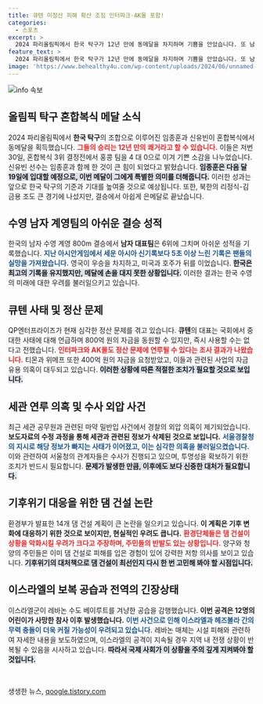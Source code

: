 ```yaml
---
title: 큐텐 미정산 피해 확산 조짐 인터파크·AK몰 포함!
categories:
  - 스포츠
excerpt: >
  2024 파리올림픽에서 한국 탁구가 12년 만에 동메달을 차지하며 기쁨을 안았습니다. 또 남자 유도의 이준환도 동메달로 한국의 기대를 모았지만, 수영 남자 계영 800m는 아쉬운 6위에 그쳤습니다.
feature_text: >
  2024 파리올림픽에서 한국 탁구가 12년 만에 동메달을 차지하며 기쁨을 안았습니다. 또 남자 유도의 이준환도 동메달로 한국의 기대를 모았지만, 수영 남자 계영 800m는 아쉬운 6위에 그쳤습니다.
image: 'https://www.behealthy4u.com/wp-content/uploads/2024/06/unnamed-file.png'
---
```


<p><img src="https://www.behealthy4u.com/wp-content/uploads/2024/06/unnamed-file.png" alt="info 속보" /></p>

<h2 data-ke-size="size26">올림픽 탁구 혼합복식 메달 소식</h2>

<p data-ke-size="size16">2024 파리올림픽에서 <b>한국 탁구</b>의 조합으로 이루어진 임종훈과 신유빈이 혼합복식에서 동메달을 획득했습니다. <b><span style="color: #ee2323;">그들의 승리는 12년 만의 쾌거라고 할 수 있습니다.</span></b> 이들은 저번 30일, 혼합복식 3위 결정전에서 홍콩 팀을 4 대 0으로 이겨 기쁜 소감을 나누었습니다. 신유빈 선수는 임종훈과 함께 한 것이 큰 힘이 되었다고 밝혔습니다. <b><span style="background-color: #21538527;">임종훈은 다음 달 19일에 입대할 예정으로, 이번 메달이 그에게 특별한 의미를 더해줍니다.</span></b> 이러한 성과는 앞으로 한국 탁구의 기준과 기대를 높여줄 것으로 예상됩니다. 또한, 북한의 리정식-김금용 조도 큰 경기에 나섰지만, 결승에서 아쉽게 은메달로 끝났습니다. </p>

<h2 data-ke-size="size26">수영 남자 계영팀의 아쉬운 결승 성적</h2>

<p data-ke-size="size16">한국의 남자 수영 계영 800m 결승에서 <b>남자 대표팀</b>은 6위에 그치며 아쉬운 성적을 기록했습니다. <b><span style="color: #1a5490;">지난 아시안게임에서 세운 아시아 신기록보다 5초 이상 느린 기록은 팬들의 실망을 가져왔습니다.</span></b> 영국이 우승을 차지하고, 미국과 호주가 뒤를 이었습니다. <b><span style="background-color: #21538527;">한국은 최고의 기록을 유지했지만, 메달에 손을 대지 못한 상황입니다.</span></b> 이러한 결과는 한국 수영의 미래에 대한 우려를 불러일으키고 있습니다.</p>

<h2 data-ke-size="size26">큐텐 사태 및 정산 문제</h2>

<p data-ke-size="size16">QP엔터프라이즈가 현재 심각한 정산 문제를 겪고 있습니다. <b>큐텐</b>의 대표는 국회에서 중대한 사태에 대해 언급하며 800억 원의 자금을 동원할 수 있지만, 즉시 사용할 수는 없다고 전했습니다. <b><span style="color: #ee2323;">인터파크와 AK몰도 정산 문제에 연루될 수 있다는 조사 결과가 나왔습니다.</span></b> 티몬과 위메프 또한 400억 원의 자금을 요청받았고, 이들과 관련된 사업의 자금 유용 의혹이 대두되고 있습니다. <b><span style="background-color: #21538527;">이러한 상황에 따른 적절한 조치가 필요할 것으로 보입니다.</span></b></p>

<h2 data-ke-size="size26">세관 연루 의혹 및 수사 외압 사건</h2>

<p data-ke-size="size16">최근 세관 공무원과 관련된 마약 밀반입 사건에서 경찰의 외압 의혹이 제기되었습니다. <b>보도자료의 수정 과정을 통해 세관과 관련된 정보가 삭제된 것으로 보입니다.</b> <b><span style="color: #1a5490;">서울경찰청의 지시로 해당 정보가 빠지는 사태가 이어졌고, 이는 심각한 의혹을 불러일으켰습니다.</span></b> 이와 관련하여 서울청의 관계자들은 수사가 진행되고 있으며, 투명성을 확보하기 위한 조치가 반드시 필요합니다. <b><span style="background-color: #21538527;">문제가 발생한 만큼, 이후에도 보다 신중한 대처가 필요합니다.</span></b></p>

<h2 data-ke-size="size26">기후위기 대응을 위한 댐 건설 논란</h2>

<p data-ke-size="size16">환경부가 발표한 14개 댐 건설 계획이 큰 논란을 일으키고 있습니다. <b>이 계획은 기후 변화에 대응하기 위한 것으로 보이지만, 현실적인 우려도 큽니다.</b> <b><span style="color: #ee2323;">환경단체들은 댐 건설이 상황을 악화시킬 우려가 크다고 주장하며, 주민들의 반발도 있는 상황입니다.</span></b> 양구와 청양의 주민들은 이미 댐 건설로 피해를 입은 경험이 있어 강력한 저항 의사를 보이고 있습니다. <b><span style="background-color: #21538527;">기후위기의 대처책으로 댐 건설이 최선인지 다시 한 번 고민해 봐야 할 시점입니다.</span></b></p>

<h2 data-ke-size="size26">이스라엘의 보복 공습과 전역의 긴장상태</h2>

<p data-ke-size="size16">이스라엘군이 레바논 수도 베이루트를 겨냥한 공습을 감행했습니다. <b>이번 공격은 12명의 어린이가 사망한 참사 이후 발생했습니다.</b> <b><span style="color: #1a5490;">이번 사건으로 인해 이스라엘과 헤즈볼라 간의 무력 충돌이 더욱 커질 가능성이 우려되고 있습니다.</span></b> 레바논 매체는 시설 피해와 관련하여 자세한 내용을 보도하였으며, 이스라엘의 공격이 지속될 경우 지역 내 전쟁 상황이 반복될 수 있음을 시사하고 있습니다. <b><span style="background-color: #21538527;">따라서 국제 사회가 이 상황을 주의 깊게 지켜봐야 할 것입니다.</span></b></p>

<p data-ke-size="size16">&nbsp;</p>
생생한 뉴스, <a href="https://qoogle.tistory.com" rel="dofollow">qoogle.tistory.com</a>


